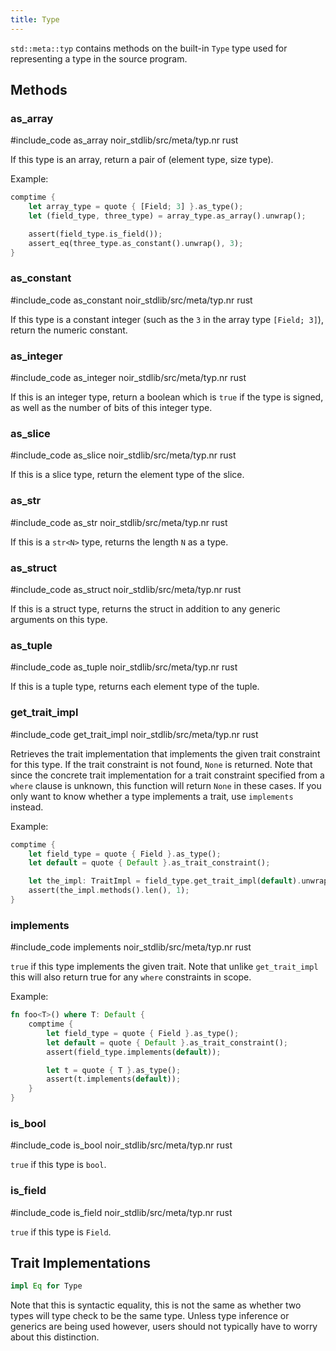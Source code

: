 ```yaml
---
title: Type
---
```


`std::meta::typ` contains methods on the built-in `Type` type used for representing
a type in the source program.

## Methods

### as_array

#include_code as_array noir_stdlib/src/meta/typ.nr rust

If this type is an array, return a pair of (element type, size type).

Example:

```rust
comptime {
    let array_type = quote { [Field; 3] }.as_type();
    let (field_type, three_type) = array_type.as_array().unwrap();

    assert(field_type.is_field());
    assert_eq(three_type.as_constant().unwrap(), 3);
}
```

### as_constant

#include_code as_constant noir_stdlib/src/meta/typ.nr rust

If this type is a constant integer (such as the `3` in the array type `[Field; 3]`),
return the numeric constant.

### as_integer

#include_code as_integer noir_stdlib/src/meta/typ.nr rust

If this is an integer type, return a boolean which is `true`
if the type is signed, as well as the number of bits of this integer type.

### as_slice

#include_code as_slice noir_stdlib/src/meta/typ.nr rust

If this is a slice type, return the element type of the slice.

### as_str

#include_code as_str noir_stdlib/src/meta/typ.nr rust

If this is a `str<N>` type, returns the length `N` as a type.

### as_struct

#include_code as_struct noir_stdlib/src/meta/typ.nr rust

If this is a struct type, returns the struct in addition to
any generic arguments on this type.

### as_tuple

#include_code as_tuple noir_stdlib/src/meta/typ.nr rust

If this is a tuple type, returns each element type of the tuple.

### get_trait_impl

#include_code get_trait_impl noir_stdlib/src/meta/typ.nr rust

Retrieves the trait implementation that implements the given
trait constraint for this type. If the trait constraint is not
found, `None` is returned. Note that since the concrete trait implementation
for a trait constraint specified from a `where` clause is unknown,
this function will return `None` in these cases. If you only want to know
whether a type implements a trait, use `implements` instead.

Example:

```rust
comptime {
    let field_type = quote { Field }.as_type();
    let default = quote { Default }.as_trait_constraint();

    let the_impl: TraitImpl = field_type.get_trait_impl(default).unwrap();
    assert(the_impl.methods().len(), 1);
}
```

### implements

#include_code implements noir_stdlib/src/meta/typ.nr rust

`true` if this type implements the given trait. Note that unlike
`get_trait_impl` this will also return true for any `where` constraints
in scope.

Example:

```rust
fn foo<T>() where T: Default {
    comptime {
        let field_type = quote { Field }.as_type();
        let default = quote { Default }.as_trait_constraint();
        assert(field_type.implements(default));

        let t = quote { T }.as_type();
        assert(t.implements(default));
    }
}
```

### is_bool

#include_code is_bool noir_stdlib/src/meta/typ.nr rust

`true` if this type is `bool`.

### is_field

#include_code is_field noir_stdlib/src/meta/typ.nr rust

`true` if this type is `Field`.

## Trait Implementations

```rust
impl Eq for Type
```
Note that this is syntactic equality, this is not the same as whether two types will type check
to be the same type. Unless type inference or generics are being used however, users should not
typically have to worry about this distinction.
